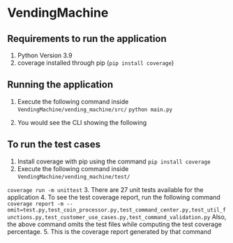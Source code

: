 # VendingMachine

## Requirements to run the application
1. Python Version 3.9 
2. coverage installed through pip (`pip install coverage`)



## Running the application
1. Execute the following command inside `VendingMachine/vending_machine/src/`
`python main.py`

2. You would see the CLI showing the following


## To run the test cases
1. Install coverage with pip using the command `pip install coverage`
2. Execute the following command inside `VendingMachine/vending_machine/test/`

`coverage run -m unittest`
3. There are 27 unit tests available for the application
4. To see the test coverage report, run the following command
`coverage report -m --omit=test.py,test_coin_processor.py,test_command_center.py,test_util_functions.py,test_customer_use_cases.py,test_command_validation.py`
Also, the above command omits the test files while computing the test coverage percentage.
5. This is the coverage report generated by that command
